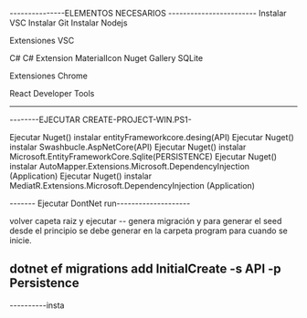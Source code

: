 ---------------ELEMENTOS NECESARIOS ------------------------
Instalar VSC
Instalar Git
Instalar Nodejs

Extensiones VSC

C#
C# Extension
MaterialIcon
Nuget Gallery
SQLite

Extensiones Chrome

React Developer Tools

-------------------------------------------
--------EJECUTAR CREATE-PROJECT-WIN.PS1-

Ejecutar Nuget() instalar entityFrameworkcore.desing(API)
Ejecutar Nuget() instalar Swashbucle.AspNetCore(API)
Ejecutar Nuget() instalar Microsoft.EntityFrameworkCore.Sqlite(PERSISTENCE)
Ejecutar Nuget() instalar AutoMapper.Extensions.Microsoft.DependencyInjection (Application)
Ejecutar Nuget() instalar MediatR.Extensions.Microsoft.DependencyInjection (Application)

------- Ejecutar DontNet run--------------------

volver capeta raiz  y ejecutar -- genera migración y para generar el seed desde el principio se debe generar en la carpeta program para cuando se inicie.

dotnet ef migrations add InitialCreate -s API -p Persistence
------------------------------------------

----------insta